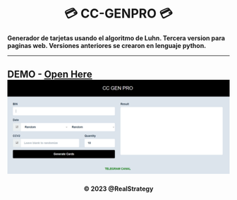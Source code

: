 <h1 align='center'>💳 CC-GENPRO 💳 </h1>

<b>Generador de tarjetas usando el algoritmo de Luhn. Tercera version para paginas web. Versiones anteriores se crearon en lenguaje python. </b>

***

DEMO - [Open Here](https://realstrategy.github.io/CC-GENPRO/)
![alt text](https://raw.githubusercontent.com/RealStrategy/realstrategy.github.io/main/CC-GENPROV1/ccgenpro.png)
---

<h4 align='center'> © 2023 @RealStrategy <h4>

